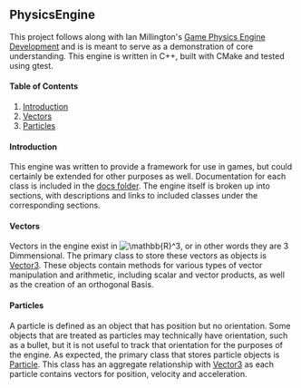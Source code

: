## PhysicsEngine

This project follows along with Ian Millington's [Game Physics Engine Development](https://www.amazon.com/Game-Physics-Engine-Development-Commercial-Grade/dp/0123819768) and is is meant to serve as a demonstration of core understanding. This engine is written in C++, built with CMake and tested using gtest.



#### Table of Contents

1. [Introduction](#Introduction)
2. [Vectors](#Vectors)
3. [Particles](#Particles)



#### Introduction

This engine was written to provide a framework for use in games, but could certainly be extended for other purposes as well. Documentation for each class is included in the [docs folder](docs/). The engine itself is broken up into sections, with descriptions and links to included classes under the corresponding sections. 



#### Vectors

Vectors in the engine exist in <img src="https://latex.codecogs.com/gif.latex?\mathbb{R}^3" title="\mathbb{R}^3" />, or in other words they are 3 Dimmensional. The primary class to store these vectors as objects is [Vector3](docs/Vector3.md). These objects contain methods for various types of vector manipulation and arithmetic, including scalar and vector products, as well as the creation of an orthogonal Basis.



#### Particles

A particle is defined as an object that has position but no orientation. Some objects that are treated as particles may technically have orientation, such as a bullet, but it is not useful to track that orientation for the purposes of the engine. As expected, the primary class that stores particle objects is [Particle](docs/Particle.md). This class has an aggregate relationship with [Vector3](docs/Vector3.md) as each particle contains vectors for position, velocity and acceleration.